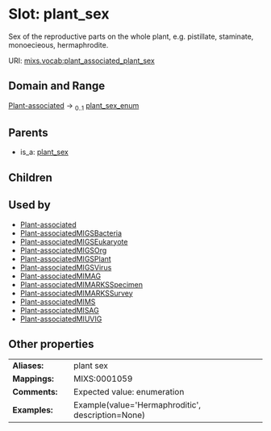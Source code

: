 
# Slot: plant_sex


Sex of the reproductive parts on the whole plant, e.g. pistillate, staminate, monoecieous, hermaphrodite.

URI: [mixs.vocab:plant_associated_plant_sex](https://w3id.org/mixs/vocab/plant_associated_plant_sex)


## Domain and Range

[Plant-associated](Plant-associated.md) &#8594;  <sub>0..1</sub> [plant_sex_enum](plant_sex_enum.md)

## Parents

 *  is_a: [plant_sex](plant_sex.md)

## Children


## Used by

 * [Plant-associated](Plant-associated.md)
 * [Plant-associatedMIGSBacteria](Plant-associatedMIGSBacteria.md)
 * [Plant-associatedMIGSEukaryote](Plant-associatedMIGSEukaryote.md)
 * [Plant-associatedMIGSOrg](Plant-associatedMIGSOrg.md)
 * [Plant-associatedMIGSPlant](Plant-associatedMIGSPlant.md)
 * [Plant-associatedMIGSVirus](Plant-associatedMIGSVirus.md)
 * [Plant-associatedMIMAG](Plant-associatedMIMAG.md)
 * [Plant-associatedMIMARKSSpecimen](Plant-associatedMIMARKSSpecimen.md)
 * [Plant-associatedMIMARKSSurvey](Plant-associatedMIMARKSSurvey.md)
 * [Plant-associatedMIMS](Plant-associatedMIMS.md)
 * [Plant-associatedMISAG](Plant-associatedMISAG.md)
 * [Plant-associatedMIUVIG](Plant-associatedMIUVIG.md)

## Other properties

|  |  |  |
| --- | --- | --- |
| **Aliases:** | | plant sex |
| **Mappings:** | | MIXS:0001059 |
| **Comments:** | | Expected value: enumeration |
| **Examples:** | | Example(value='Hermaphroditic', description=None) |

